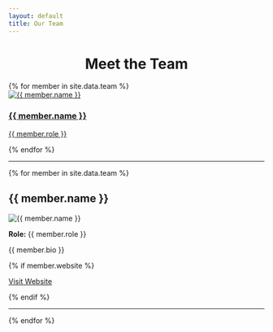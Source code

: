 ```yaml
---
layout: default
title: Our Team
---
```


<h1 style="text-align: center;">Meet the Team</h1>

<div class="team-grid">
  {% for member in site.data.team %}
    <div class="team-member">
      <a href="#{{ member.name | slugify }}">
        <img src="/images/{{ member.image | default: 'placeholder.jpg' }}" alt="{{ member.name }}">
        <h3>{{ member.name }}</h3>
        <p>{{ member.role }}</p>
      </a>
    </div>
  {% endfor %}
</div>

<hr>

{% for member in site.data.team %}
  <div id="{{ member.name | slugify }}" class="team-detail">
    <h2>{{ member.name }}</h2>
    <img src="/images/{{ member.image | default: 'placeholder.jpg' }}" alt="{{ member.name }}" class="profile-pic">
    <p><strong>Role:</strong> {{ member.role }}</p>
    <p>{{ member.bio }}</p>
    {% if member.website %}
      <p><a href="{{ member.website }}" target="_blank">Visit Website</a></p>
    {% endif %}
    <hr>
  </div>
{% endfor %}
